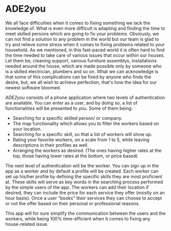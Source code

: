 # ADE2you
We all face difficulties when it comes to fixing something we lack the knowledge of. What is even more difficult is adapting and finding the time to meet skilled persons which are going to fix your problems. Obviously, we can not find a solution to any problem in the world but our team is glad to try and relieve some stress when it comes to fixing problems related to your household. 
As we mentioned, in this fast-paced world it is often hard to find the time needed to take care of various issues that occur within our houses. Let them be, cleaning support, various furniture assemblys, installations needed around the house, which are made possible only by someone who is a skilled electrician, plumbers and so on. What we can acknowledge is that some of this complications can be fixed by anyone who finds the desire, but, we all wish to achieve perfection, that's how the idea for our newest software bloomed. 

*ADE2you* consists of a phone application where two levels of authentication are available. You can enter as a user, and by doing so, a list of functionalities will be presented to you. Some of them being:
- Searching for a specific skilled person/ or company.
- The map functionality which allows you to filter the workers based on your location.
- Searching for a specific skill, so that a list of workers will show up.
- Rating your favorite workers, on a scale from 1 to 5, while leaving descriptions in their profiles as well.
- Arranging the workers as desired. (The ones having higher rates at the top, those having lower rates at the bottom,  or price based)

The next level of authentication will be the worker. You can sign up in the app as a worker and by default a profile will be created. Each worker can set up his/her profile by defining the specific skills they are most proficient at. These skills will serve as key words in the searching process performed by the simple users of the app. The workers can add their location if desired, they can include the price for each service they offer (mostly on an hour basis). Once a user "books" their services they can choose to accept or not the offer based on their personal or professional reasons.

This app will for sure simplify the communication between the users and the workers, while being 100% time-efficient when it comes to fixing any house-related issue.

